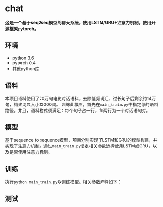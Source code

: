 # chat
**这是一个基于seq2seq模型的聊天系统，使用LSTM/GRU+注意力机制。使用开源框架pytorch。**

## 环境
- python 3.6
- pytorch 0.4
- 其他python库

## 语料
本项目语料使用了20万句电影对话语料，去除低频词汇、过长句子后剩余约14万句，构建词典大小13000词。
训练此模型，首先在```main_train.py```中指定你的语料路径。并且，语料格式须满足：每个句子占一行，每两行为一个对话语句对。

## 模型
基于sequence to sequence模型，项目分别实现了LSTM和GRU的模型构建，并实现了注意力机制。通过```main_train.py```指定相关参数选择使用LSTM或GRU，以及是否使用注意力机制。

## 训练
执行```python main_train.py```以训练模型。相关参数解释如下：


## 测试

